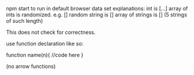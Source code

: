 npm start to run in default browser
data set explanations:
int is [...]
array of ints is randomized. e.g. []
random string is []
array of strings is [] (5 strings of such length)

This does not check for correctness.

use function declaration like so:

function name(n){
    //code here
}

(no arrow functions)